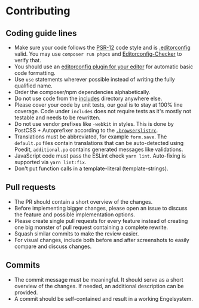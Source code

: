 # Contributing
## Coding guide lines
* Make sure your code follows the [PSR-12](https://www.php-fig.org/psr/psr-12/) code style and is [.editorconfig](.editorconfig) valid.
  You may use `composer run phpcs` and [Editorconfig-Checker](https://editorconfig-checker.github.io) to verify that.
* You should use an [editorconfig plugin for your editor](https://editorconfig.org/#pre-installed) for automatic basic code formatting.
* Use `use` statements wherever possible instead of writing the fully qualified name.
* Order the composer/npm dependencies alphabetically.
* Do not use code from the [includes](includes) directory anywhere else.
* Please cover your code by unit tests, our goal is to stay at 100% line coverage.
  Code under `includes` does not require tests as it's mostly not testable and needs to be rewritten.
* Do not use vendor prefixes like `-webkit` in styles.
  This is done by PostCSS + Autoprefixer according to the [`.browserslistrc`](.browserslistrc).
* Translations must be abbreviated, for example `form.save`.
  The `default.po` files contain translations that can be auto-detected using Poedit, `additional.po` contains generated messages like validations.
* JavaScript code must pass the ESLint check `yarn lint`.
  Auto-fixing is supported via `yarn lint:fix`.
* Don't put function calls in a template-literal (template-strings).

## Pull requests
* The PR should contain a short overview of the changes.
* Before implementing bigger changes, please open an issue to discuss the feature and possible implementation options.
* Please create single pull requests for every feature instead of creating one big monster of pull request containing a complete rewrite.
* Squash similar commits to make the review easier.
* For visual changes, include both before and after screenshots to easily compare and discuss changes.

## Commits
* The commit message must be meaningful. It should serve as a short overview of the changes.
  If needed, an additional description can be provided.
* A commit should be self-contained and result in a working Engelsystem.
